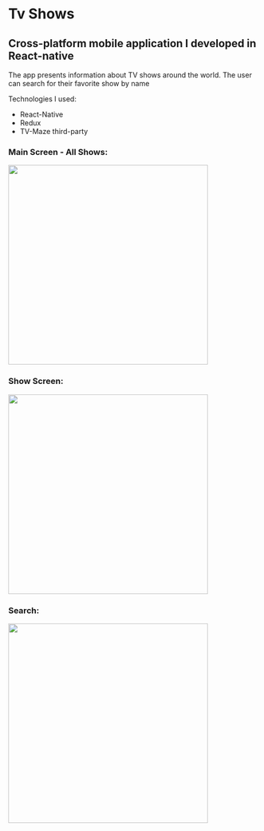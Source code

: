 # Tv Shows

## Cross-platform mobile application I developed in React-native

The app presents information about TV shows around the world.
The user can search for their favorite show by name 

Technologies I used:
- React-Native
- Redux
- TV-Maze third-party

### Main Screen - All Shows:
<img src="https://i.imgur.com/3unRJPE.jpg" width="400">

### Show Screen:
<img src="https://i.imgur.com/R1bPpw8.jpg" width="400">

### Search:
<img src="https://i.imgur.com/fP2jEUb.jpg" width="400">


